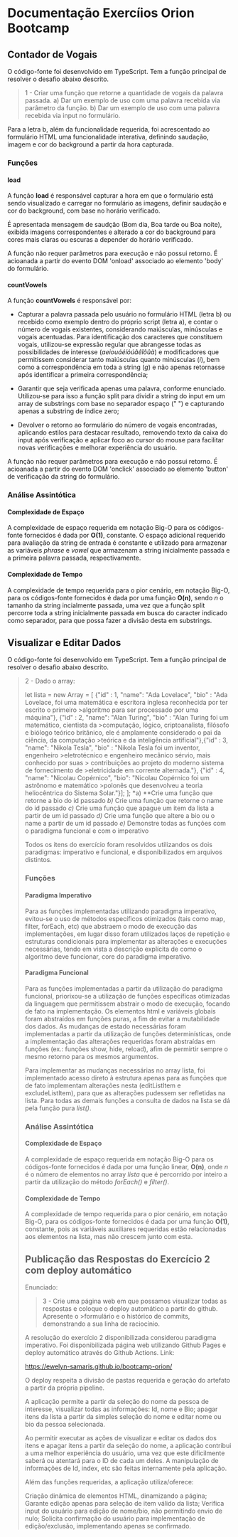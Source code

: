 # Documentação Exercíios Orion Bootcamp

## Contador de Vogais

O código-fonte foi desenvolvido em TypeScript. Tem a função principal de resolver o desafio abaixo descrito.

>1 - Criar uma função que retorne a quantidade de vogais da palavra passada.
>a) Dar um exemplo de uso com uma palavra recebida via parâmetro da função.
>b) Dar um exemplo de uso com uma palavra recebida via input no formulário.

Para a letra b, além da funcionalidade requerida, foi acrescentado ao formulário HTML uma funcionalidade interativa, definindo saudação, imagem e cor do background a partir da hora capturada. 



### Funções

#### load

A função **load** é responsável capturar a hora em que o formulário está sendo visualizado e carregar no formulário as imagens, definir saudação e cor do background, com base no horário verificado.

É apresentada mensagem de saudção (Bom dia, Boa tarde ou Boa noite), exibida imagens correspondentes e alterado a cor do background para cores mais claras ou escuras a depender do horário verificado.

A função não requer parâmetros para execução e não possui retorno. É acioanada a partir do evento DOM 'onload' associado ao elemento 'body' do formulário.



#### countVowels

A função **countVowels** é responsável por:

* Capturar a palavra passada pelo usuário no formulário HTML (letra b) ou recebido como exemplo dentro do próprio script (letra a), e contar o número de vogais existentes, considerando maiúsculas, minúsculas e vogais acentuadas. Para identificação dos caracteres que constituem vogais, utilizou-se expressão regular que abrangesse todas as possibilidades de interesse (_aeiouáéíóúâêîôûà_) e modificadores que permitissem considerar tanto maiúsculas quanto minúsculas (_i_), bem como a correspondência em toda a string (_g_) e não apenas retornasse após identificar a primeira correspondência;

* Garantir que seja verificada apenas uma palavra, conforme enunciado. Utilizou-se para isso a função split para dividir a string do input em um array de substrings com base no separador espaço (" ") e capturando apenas a substring de índice zero;

* Devolver o retorno ao formulário do número de vogais encontradas, aplicando estilos para destacar resultado, removendo texto da caixa do input após verificação e aplicar foco ao cursor do mouse para facilitar novas verificações e melhorar experiência do usuário.
 
A função não requer parâmetros para execução e não possui retorno. É acioanada a partir do evento DOM 'onclick' associado ao elemento 'button' de verificação da string do formulário.



### Análise Assintótica

#### Complexidade de Espaço

A complexidade de espaço requerida em notação Big-O para os códigos-fonte fornecidos é dada por **O(1)**, constante. O espaço adicional requerido para avaliação da string de entrada é constante e utilizado para armazenar as variáveis *phrase* e *vowel* que armazenam a string inicialmente passada e a primeira palavra passada, respectivamente.


#### Complexidade de Tempo

A complexidade de tempo requerida para o pior cenário, em notação Big-O, para os códigos-fonte fornecidos é dada por uma função **O(n)**, sendo *n* o tamanho da string incialmente passada, uma vez que a função split percorre toda a string inicialmente passada em busca do caracter indicado como separador, para que possa fazer a divisão desta em substrings.





## Visualizar e Editar Dados

O código-fonte foi desenvolvido em TypeScript. Tem a função principal de resolver o desafio abaixo descrito.

>2 - Dado o array:
>
> let lista = new Array<Object> = [
>{"id" : 1, "name": "Ada Lovelace", "bio" : "Ada Lovelace, foi uma matemática e escritora inglesa reconhecida por ter escrito o primeiro >algoritmo para ser processado por uma máquina"}, {"id" : 2, "name": "Alan Turing", "bio" : "Alan Turing foi um matemático, cientista da >computação, lógico, criptoanalista, filósofo e biólogo teórico britânico, ele é amplamente considerado o pai da ciência, da computação >teórica e da inteligência artificial"},{"id" : 3, "name": "Nikola Tesla", "bio" : "Nikola Tesla foi um inventor, engenheiro >eletrotécnico e engenheiro mecânico sérvio, mais conhecido por suas   > contribuições ao projeto do moderno sistema de fornecimento de  >eletricidade em corrente alternada."}, {"id" : 4, "name": "Nicolau Copérnico", "bio": "Nicolau Copérnico foi um astrônomo e matemático >polonês que desenvolveu a teoria heliocêntrica do Sistema Solar."}];
>];
> *a) **Crie uma função que retorne a bio do id passado
> *b)* Crie uma função que retorne o name do id passado
> *c)* Crie uma função que apague um item da lista a partir de um id passado
> *d)* Crie uma função que altere a bio ou o name a partir de um id passado
> *e)* Demonstre todas as funções com o paradigma funcional e com o imperativo

Todos os itens do exercício foram resolvidos utilizandos os dois paradigmas: imperativo e funcional, e disponibilizados em arquivos distintos.



### Funções

#### Paradigma Imperativo
Para as funções implementadas utilizando paradigma imperativo, evitou-se o uso de métodos específicos otimizados (tais como map, filter, forEach, etc) que abstraem o modo de execução das implementações, em lugar disso foram utilizados laços de repetição e estruturas condicionais para implementar as alterações e execuções necessárias, tendo em vista a descrição explícita de como o algoritmo deve funcionar, core do paradigma imperativo.

#### Paradigma Funcional
Para as funções implementadas a partir da utilização do paradigma funcional, priorixou-se a utilização de funções específicas otimizadas da linguagem que permitissem abstrair o modo de execução, focando de fato na implementação. Os elementos html e variáveis globais foram abstraídos em funções puras, a fim de evitar a mutabilidade dos dados. As mudanças de estado necessárias foram implementadas a partir da utilização de funções determinísticas, onde a implementação das alterações requeridas foram abstraídas em funções (ex.: funções show, hide, reload), afim de permirtir sempre o mesmo retorno para os mesmos argumentos. 

Para implementar as mudanças necessárias no array lista, foi implementado acesso direto à estrutura apenas para as funções que de fato implementam alterações nesta (editListItem e excludeListItem), para que as alterações pudessem ser refletidas na lista. Para todas as demais funções a consulta de dados na lista se dá pela função pura *list()*.



### Análise Assintótica

#### Complexidade de Espaço

A complexidade de espaço requerida em notação Big-O para os códigos-fonte fornecidos é dada por uma função linear, **O(n)**, onde *n* é o número de elementos no array *lista* que é percorrido por inteiro a partir da utilização do método *forEach()* e *filter()*.


#### Complexidade de Tempo

A complexidade de tempo requerida para o pior cenário, em notação Big-O, para os códigos-fonte fornecidos é dada por uma função **O(1)**, constante, pois as variáveis auxiliares requeridas estão relacionadas aos elementos na lista, mas não crescem junto com esta.





## Publicação das Respostas do Exercício 2 com deploy automático

Enunciado:

>3 - Crie uma página web em que possamos visualizar todas as respostas e coloque o deploy automático a partir do github. Apresente o >formulário e o histórico de commits, demonstrando a sua linha de raciocínio.

A resolução do exercício 2 disponibilizada considerou paradigma imperativo. Foi disponibilizada página web utilizando Github Pages e deploy automático através do Github Actions. Link:

https://ewelyn-samaris.github.io/bootcamp-orion/

O deploy respeita a divisão de pastas requerida e geração do artefato a partir da própria pipeline.

A aplicação permite a partir da seleção do nome da pessoa de interesse, visualizar todas as informações: Id, nome e Bio; apagar itens da lista a partir da simples seleção do nome e editar nome ou bio da pessoa selecionada.

Ao permitir executar as ações de visualizar e editar os dados dos itens e apagar itens a partir da seleção do nome, a aplicação contribui a uma melhor experiência do usuário, uma vez que este dificilmente saberá ou atentará para o ID de cada um deles. A manipulação de informações de Id, index, etc são feitas internamente pela aplicação.

Além das funções requeridas, a aplicação utiliza/oferece:

Criação dinâmica de elementos HTML, dinamizando a página;
Garante edição apenas para seleção de item válido da lista;
Verifica input do usuário para edição de nome/bio, não permitindo envio de nulo;
Solicita confirmação do usuário para implementação de edição/exclusão, implementando apenas se confirmado.